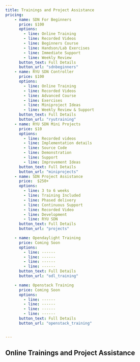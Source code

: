 ```yaml
---
title: Trainings and Project Assistance
pricing:
    - name: SDN For Beginners
      price: $100
      options:
        - line: Online Training      
        - line: Recorded Videos
        - line: Beginners Course 
        - line: Handson/Lab Exercises
        - line: Immediate Support
        - line: Weekly Review       
      button_text: Full Details
      button_url: "sdnbeginners"
    - name: RYU SDN Controller
      price: $100
      options:
        - line: Online Training      
        - line: Recorded Videos
        - line: Advanced Course  
        - line: Exercises          
        - line: Miniproject Ideas
        - line: Weekly Review & Support        
      button_text: Full Details
      button_url: "ryutraining"
    - name: RYU SDN Mini Projects
      price: $10
      options:
        - line: Recorded videos
        - line: Implementation details
        - line: Source Code
        - line: Demonstration
        - line: Support
        - line: Improvement Ideas        
      button_text: Full Details
      button_url: "miniprojects"      
    - name: SDN Project Assistance
      price:  $250+
      options:
        - line: 3 to 6 weeks
        - line: Training Included
        - line: Phased delivery 
        - line: Continuous Support
        - line: Recorded Video
        - line: Development
        - line: RYU SDN
      button_text: Full Details
      button_url: "projects"

    - name: Opendaylight Training
      price: Coming Soon
      options:
        - line: ------
        - line: ------
        - line: ------
        - line: ------
      button_text: Full Details
      button_url: "odl_training"

    - name: Openstack Training
      price: Coming Soon
      options:
        - line: ------
        - line: ------
        - line: ------
        - line: ------
      button_text: Full Details
      button_url: "openstack_training"


---
```

## Online Trainings and Project Assistance
